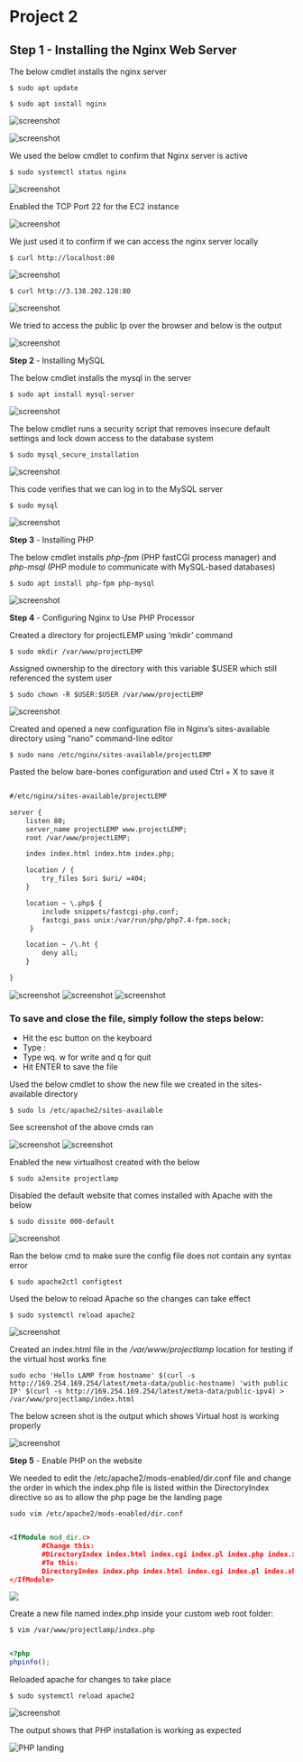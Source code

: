 # Project 2

**Step 1** - Installing the Nginx Web Server
---

The below cmdlet installs the nginx server

`$ sudo apt update`

`$ sudo apt install nginx`

![screenshot](https://github.com/Tofumy/Tofumy-PBL2/blob/main/sudo-apt1.JPG)

![screenshot](https://github.com/Tofumy/Tofumy-PBL2/blob/main/sudo-apt-install.JPG)

We used the below cmdlet to confirm that Nginx server is active

`$ sudo systemctl status nginx`

![screenshot](https://github.com/Tofumy/Tofumy-PBL2/blob/main/systemctl-status.JPG)

Enabled the TCP Port 22 for the EC2 instance

![screenshot](https://github.com/Tofumy/Tofumy-PBL2/blob/main/inbound-rule.JPG)

We just used it to confirm if we can access the nginx server locally 

`$ curl http://localhost:80`

![screenshot](https://github.com/Tofumy/Tofumy-PBL2/blob/main/curl-localhost.JPG)

`$ curl http://3.138.202.128:80`

![screenshot](https://github.com/Tofumy/Tofumy-PBL2/blob/main/curl-publicip.JPG)

We tried to access the public Ip over the browser and below is the output

![screenshot](https://github.com/Tofumy/Tofumy-PBL2/blob/main/browser-nginx.JPG)




**Step 2** - Installing MySQL

The below cmdlet installs the mysql in the server

`$ sudo apt install mysql-server`

![screenshot](https://github.com/Tofumy/Tofumy-PBL2/blob/main/install-mysql.JPG)

The below cmdlet runs a security script that removes insecure default settings and lock down access to the database system

`$ sudo mysql_secure_installation`

![screenshot](https://github.com/Tofumy/Tofumy-PBL2/blob/main/secure-sql.JPG)


This code verifies that we can log in to the MySQL server

`$ sudo mysql`

![screenshot](https://github.com/Tofumy/Tofumy-PBL2/blob/main/test-mysql.JPG)



**Step 3** - Installing PHP

The below cmdlet installs *php-fpm* (PHP fastCGI process manager) and *php-msql* (PHP module to communicate with MySQL-based databases)

`$ sudo apt install php-fpm php-mysql`

![screenshot](https://github.com/Tofumy/Tofumy-PBL2/blob/main/php-install.JPG)



**Step 4** - Configuring Nginx to Use PHP Processor


Created a directory for projectLEMP using ‘mkdir’ command

`$ sudo mkdir /var/www/projectLEMP`

Assigned ownership to the directory with this variable $USER which still referenced the system user

`$ sudo chown -R $USER:$USER /var/www/projectLEMP`

![screenshot](https://github.com/Tofumy/Tofumy-PBL2/blob/main/mk-directory.JPG)

Created and opened a new configuration file in Nginx’s sites-available directory using "nano" command-line editor

`$ sudo nano /etc/nginx/sites-available/projectLEMP`

Pasted the below bare-bones configuration and used Ctrl + X to save it

```xml

#/etc/nginx/sites-available/projectLEMP

server {
    listen 80;
    server_name projectLEMP www.projectLEMP;
    root /var/www/projectLEMP;

    index index.html index.htm index.php;

    location / {
        try_files $uri $uri/ =404;
    }

    location ~ \.php$ {
        include snippets/fastcgi-php.conf;
        fastcgi_pass unix:/var/run/php/php7.4-fpm.sock;
     }

    location ~ /\.ht {
        deny all;
    }

}

```
![screenshot](https://github.com/Tofumy/Tofumy-PBL2/blob/main/nano-insert.JPG)
![screenshot](https://github.com/Tofumy/Tofumy-PBL2/blob/main/nano-insert2.JPG)
![screenshot](https://github.com/Tofumy/Tofumy-PBL2/blob/main/nano-insert3.JPG)










### To save and close the file, simply follow the steps below:

- Hit the esc button on the keyboard
- Type :
- Type wq. w for write and q for quit
- Hit ENTER to save the file

Used the below cmdlet to show the new file we created in the sites-available directory

`$ sudo ls /etc/apache2/sites-available`

See screenshot of the above cmds ran

![screenshot](https://github.com/Tofumy/Tofumy-PBL/blob/main/Virtualhost.PNG)
![screenshot](https://github.com/Tofumy/Tofumy-PBL/blob/main/Virtualhost2.PNG)


Enabled the new virtualhost created with the below

`$ sudo a2ensite projectlamp`

Disabled the default website that comes installed with Apache with the below

`$ sudo dissite 000-default`

![screenshot](https://github.com/Tofumy/Tofumy-PBL/blob/main/enable-disableVH.PNG)


Ran the below cmd to make sure the config file does not contain any syntax error

`$ sudo apache2ctl configtest`

Used the below to reload Apache so the changes can take effect

`$ sudo systemctl reload apache2`


![screenshot](https://github.com/Tofumy/Tofumy-PBL/blob/main/config-test.PNG)


Created an index.html file in the */var/www/projectlamp* location for testing if the virtual host works fine

`sudo echo 'Hello LAMP from hostname' $(curl -s http://169.254.169.254/latest/meta-data/public-hostname) 'with public IP' $(curl -s http://169.254.169.254/latest/meta-data/public-ipv4) > /var/www/projectlamp/index.html`


The below screen shot is the output which shows Virtual host is working properly


![screenshot](https://github.com/Tofumy/Tofumy-PBL/blob/main/config-test-output.PNG)




**Step 5** - Enable PHP on the website

We needed to edit the /etc/apache2/mods-enabled/dir.conf file and change the order in which the index.php file is listed within the DirectoryIndex directive so as to allow the php page be the landing page

`sudo vim /etc/apache2/mods-enabled/dir.conf`

```xml

<IfModule mod_dir.c>
        #Change this:
        #DirectoryIndex index.html index.cgi index.pl index.php index.xhtml index.htm
        #To this:
        DirectoryIndex index.php index.html index.cgi index.pl index.xhtml index.htm
</IfModule>

```

![](https://github.com/Tofumy/Tofumy-PBL/blob/main/change-dirconf.PNG)


Create a new file named index.php inside your custom web root folder:

`$ vim /var/www/projectlamp/index.php`


```php

<?php
phpinfo();

```

Reloaded apache for changes to take place

`$ sudo systemctl reload apache2`

![screenshot](https://github.com/Tofumy/Tofumy-PBL/blob/main/indexphp.PNG)



The output shows that PHP installation is working as expected

![PHP landing](https://github.com/Tofumy/Tofumy-PBL/blob/main/landingphp.PNG)
